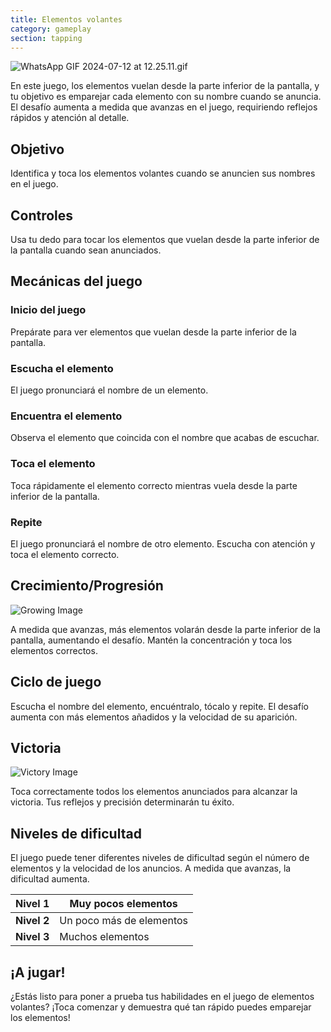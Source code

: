 ```yaml
---
title: Elementos volantes
category: gameplay
section: tapping
---
```

![WhatsApp GIF 2024-07-12 at 12.25.11.gif](https://help.studycat.com/hc/article_attachments/34966795074969)

En este juego, los elementos vuelan desde la parte inferior de la pantalla, y tu objetivo es emparejar cada elemento con su nombre cuando se anuncia. El desafío aumenta a medida que avanzas en el juego, requiriendo reflejos rápidos y atención al detalle.

## Objetivo

Identifica y toca los elementos volantes cuando se anuncien sus nombres en el juego.

## Controles

Usa tu dedo para tocar los elementos que vuelan desde la parte inferior de la pantalla cuando sean anunciados.

## Mecánicas del juego

### Inicio del juego

Prepárate para ver elementos que vuelan desde la parte inferior de la pantalla.

### Escucha el elemento

El juego pronunciará el nombre de un elemento.

### Encuentra el elemento

Observa el elemento que coincida con el nombre que acabas de escuchar.

### Toca el elemento

Toca rápidamente el elemento correcto mientras vuela desde la parte inferior de la pantalla.

### Repite

El juego pronunciará el nombre de otro elemento. Escucha con atención y toca el elemento correcto.


## Crecimiento/Progresión

![Growing Image](https://help.studycat.com/hc/article_attachments/34826217331225)

A medida que avanzas, más elementos volarán desde la parte inferior de la pantalla, aumentando el desafío. Mantén la concentración y toca los elementos correctos.

## Ciclo de juego

Escucha el nombre del elemento, encuéntralo, tócalo y repite. El desafío aumenta con más elementos añadidos y la velocidad de su aparición.

## Victoria

![Victory Image](https://help.studycat.com/hc/article_attachments/34917314421785)

Toca correctamente todos los elementos anunciados para alcanzar la victoria. Tus reflejos y precisión determinarán tu éxito.

## Niveles de dificultad

El juego puede tener diferentes niveles de dificultad según el número de elementos y la velocidad de los anuncios. A medida que avanzas, la dificultad aumenta.


| **Nivel 1** | Muy pocos elementos |
| --- | --- |
| **Nivel 2** | Un poco más de elementos |
| **Nivel 3** | Muchos elementos |

## ¡A jugar!

¿Estás listo para poner a prueba tus habilidades en el juego de elementos volantes? ¡Toca comenzar y demuestra qué tan rápido puedes emparejar los elementos!